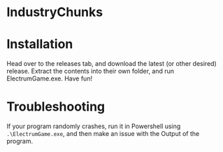 # IndustryChunks



# Installation

Head over to the releases tab, and download the latest (or other desired) release.
Extract the contents into their own folder, and run ElectrumGame.exe.
Have fun!


# Troubleshooting

If your program randomly crashes, run it in Powershell using `.\ElectrumGame.exe`, and then make an issue with the Output of the program.
